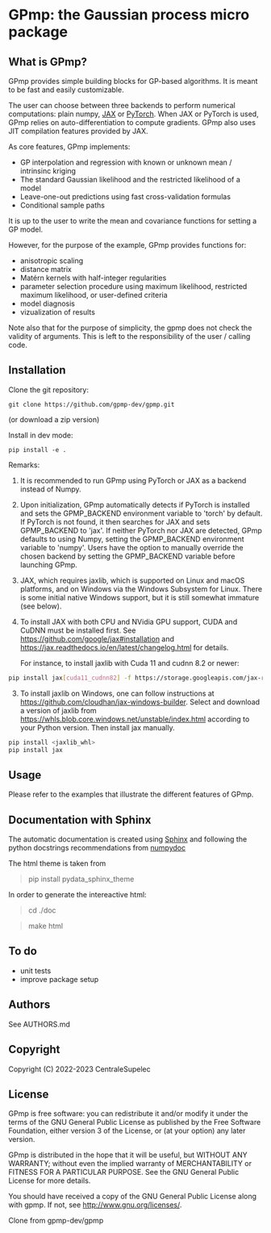 # GPmp: the Gaussian process micro package

## What is GPmp?

GPmp provides simple building blocks for GP-based algorithms.  It is meant to
be fast and easily customizable.

The user can choose between three backends to perform numerical
computations: plain numpy, [JAX](https://jax.readthedocs.io/) or
[PyTorch](). When JAX or PyTorch is used, GPmp relies on
auto-differentiation to compute gradients. GPmp also uses JIT
compilation features provided by JAX.

As core features, GPmp implements:
 * GP interpolation and regression with known or unknown mean / intrinsinc kriging
 * The standard Gaussian likelihood and the restricted likelihood of a model
 * Leave-one-out predictions using fast cross-validation formulas
 * Conditional sample paths

It is up to the user to write the mean and covariance functions for
setting a GP model.

However, for the purpose of the example, GPmp provides functions for:
 * anisotropic scaling
 * distance matrix
 * Matérn kernels with half-integer regularities
 * parameter selection procedure using maximum likelihood, restricted maximum
   likelihood, or user-defined criteria
 * model diagnosis
 * vizualization of results

Note also that for the purpose of simplicity, the gpmp does not check
the validity of arguments. This is left to the responsibility of the
user / calling code.

## Installation

Clone the git repository:
```
git clone https://github.com/gpmp-dev/gpmp.git
```
(or download a zip version)

Install in dev mode:
```
pip install -e .
```

Remarks:

1. It is recommended to run GPmp using PyTorch or JAX as a backend instead of Numpy.

2. Upon initialization, GPmp automatically detects if PyTorch is
   installed and sets the GPMP_BACKEND environment variable to 'torch'
   by default. If PyTorch is not found, it then searches for JAX and
   sets GPMP_BACKEND to 'jax'. If neither PyTorch nor JAX are
   detected, GPmp defaults to using Numpy, setting the GPMP_BACKEND
   environment variable to 'numpy'. Users have the option to manually
   override the chosen backend by setting the GPMP_BACKEND variable
   before launching GPmp.
   
2. JAX, which requires jaxlib, which is
   supported on Linux and macOS platforms, and on Windows via the
   Windows Subsystem for Linux. There is some initial native Windows
   support, but it is still somewhat immature (see below).

2. To install JAX with both CPU and NVidia GPU support, CUDA and CuDNN
   must be installed first. See
   https://github.com/google/jax#installation and
   https://jax.readthedocs.io/en/latest/changelog.html for details.

   For instance, to install jaxlib  with Cuda 11 and cudnn 8.2 or newer:
```bash   
pip install jax[cuda11_cudnn82] -f https://storage.googleapis.com/jax-releases/jax_releases.html
```
   
3. To install jaxlib on Windows, one can follow instructions at
   https://github.com/cloudhan/jax-windows-builder.  Select and
   download a version of jaxlib from
   https://whls.blob.core.windows.net/unstable/index.html according to
   your Python version. Then install jax manually.

```powershell
pip install <jaxlib_whl>
pip install jax
```

## Usage

Please refer to the examples that illustrate the different features of GPmp.

## Documentation with Sphinx
The automatic documentation is created using [Sphinx](https://www.sphinx-doc.org/en/master/) and following the python docstrings recommendations from [numpydoc](https://numpydoc.readthedocs.io/en/latest/format.html)

The html theme is taken from
>pip install pydata_sphinx_theme

In order to generate the intereactive html:
>cd ./doc

>make html

## To do

* unit tests
* improve package setup

## Authors

 See AUTHORS.md

## Copyright

 Copyright (C) 2022-2023 CentraleSupelec

## License

 GPmp is free software: you can redistribute it and/or modify it
 under the terms of the GNU General Public License as published by
 the Free Software Foundation, either version 3 of the License, or
 (at your option) any later version.

 GPmp is distributed in the hope that it will be useful, but WITHOUT
 ANY WARRANTY; without even the implied warranty of MERCHANTABILITY
 or FITNESS FOR A PARTICULAR PURPOSE. See the GNU General Public
 License for more details.

 You should have received a copy of the GNU General Public License
 along with gpmp. If not, see http://www.gnu.org/licenses/.

Clone from gpmp-dev/gpmp